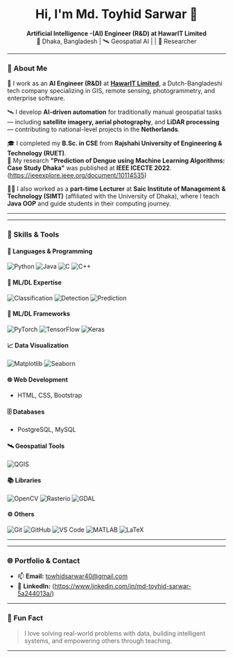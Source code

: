<h1 align="center">Hi, I'm Md. Toyhid Sarwar 👋</h1>

<p align="center">
  <strong>Artificial Intelligence -(AI) Engineer (R&D) at HawarIT Limited</strong><br>
  📍 Dhaka, Bangladesh | 🛰️ Geospatial AI | | 🤖 Researcher
</p>

---

### 🧠 About Me

🔬 I work as an **AI Engineer (R&D)** at [**HawarIT Limited**](https://www.hawarit.com/), a Dutch-Bangladeshi tech company specializing in GIS, remote sensing, photogrammetry, and enterprise software.

🛰️ I develop **AI-driven automation** for traditionally manual geospatial tasks — including **satellite imagery, aerial photography**, and **LiDAR processing** — contributing to national-level projects in the **Netherlands**.

🎓 I completed my **B.Sc. in CSE** from **Rajshahi University of Engineering & Technology (RUET)**.  
📄 My research **"Prediction of Dengue using Machine Learning Algorithms: Case Study Dhaka"** was published at **IEEE ICECTE 2022**.(https://ieeexplore.ieee.org/document/10114535)

👨‍🏫 I also worked as a **part-time Lecturer** at **Saic Institute of Management & Technology (SIMT)** (affiliated with the University of Dhaka), where I teach **Java OOP** and guide students in their computing journey.

---

---

### 🧰 Skills & Tools

#### 🚀 Languages & Programming
![Python](https://img.shields.io/badge/-Python-3776AB?logo=python&logoColor=white&style=for-the-badge)
![Java](https://img.shields.io/badge/-Java-007396?logo=java&logoColor=white&style=for-the-badge)
![C](https://img.shields.io/badge/-C-00599C?logo=c&logoColor=white&style=for-the-badge)
![C++](https://img.shields.io/badge/-C++-00599C?logo=c%2B%2B&logoColor=white&style=for-the-badge)

#### 🧠 ML/DL Expertise

![Classification](https://img.shields.io/badge/-Classification-3776AB?style=for-the-badge&logo=target)
![Detection](https://img.shields.io/badge/-Detection-FF5733?style=for-the-badge&logo=search)
![Prediction](https://img.shields.io/badge/-Prediction-28A745?style=for-the-badge&logo=chart-line)


#### 🔧 ML/DL Frameworks
![PyTorch](https://img.shields.io/badge/-PyTorch-EE4C2C?logo=pytorch&logoColor=white&style=for-the-badge)
![TensorFlow](https://img.shields.io/badge/-TensorFlow-FF6F00?logo=tensorflow&logoColor=white&style=for-the-badge)
![Keras](https://img.shields.io/badge/-Keras-D00000?logo=keras&logoColor=white&style=for-the-badge)


#### 📈 Data Visualization
![Matplotlib](https://img.shields.io/badge/-Matplotlib-11557C?logo=matplotlib&logoColor=white&style=for-the-badge)
![Seaborn](https://img.shields.io/badge/-Seaborn-4B8BBE?style=for-the-badge&logo=python&logoColor=white)

#### 🌐 Web Development
- HTML, CSS, Bootstrap

#### 🗄️ Databases
- PostgreSQL, MySQL

#### 🛰️ Geospatial Tools
![QGIS](https://img.shields.io/badge/-QGIS-589632?logo=qgis&logoColor=white&style=for-the-badge)

#### 📚 Libraries
![OpenCV](https://img.shields.io/badge/-OpenCV-5C3EE8?logo=opencv&logoColor=white&style=for-the-badge)
![Rasterio](https://img.shields.io/badge/-Rasterio-8B0000?style=for-the-badge&logo=python&logoColor=white)
![GDAL](https://img.shields.io/badge/-GDAL-FFB300?style=for-the-badge&logo=python&logoColor=black)

#### ⚙️ Others
![Git](https://img.shields.io/badge/-Git-F05032?logo=git&logoColor=white&style=for-the-badge)
![GitHub](https://img.shields.io/badge/-GitHub-181717?logo=github&logoColor=white&style=for-the-badge)
![VS Code](https://img.shields.io/badge/-VS%20Code-007ACC?logo=visualstudiocode&logoColor=white&style=for-the-badge)
![MATLAB](https://img.shields.io/badge/-MATLAB-0076A8?logo=mathworks&logoColor=white&style=for-the-badge)
![LaTeX](https://img.shields.io/badge/-LaTeX-008080?logo=latex&logoColor=white&style=for-the-badge)

---
---

### 🌐 Portfolio & Contact

- 📫 **Email:** towhidsarwar40@gmail.com
- 💼 **LinkedIn:** (https://www.linkedin.com/in/md-toyhid-sarwar-5a244013a/)

---

### 💬 Fun Fact

> I love solving real-world problems with data, building intelligent systems, and empowering others through teaching.

---
